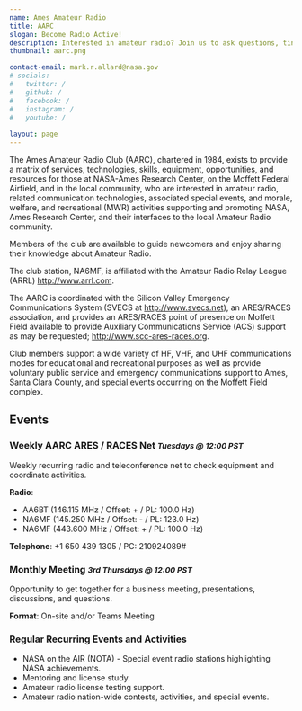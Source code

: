 ```yaml
---
name: Ames Amateur Radio
title: AARC
slogan: Become Radio Active!
description: Interested in amateur radio? Join us to ask questions, tinker, and learn all about the tech, equipment, and opportunities to get involved!
thumbnail: aarc.png

contact-email: mark.r.allard@nasa.gov
# socials:
#   twitter: /
#   github: /
#   facebook: /
#   instagram: /
#   youtube: /
  
layout: page
---
```


The Ames Amateur Radio Club (AARC), chartered in 1984, exists to provide a matrix of services, technologies, skills, equipment, opportunities, and resources for those at NASA-Ames Research Center, on the Moffett Federal Airfield, and in the local community, who are interested in amateur radio, related communication technologies, associated special events, and morale, welfare, and recreational (MWR) activities supporting and promoting NASA, Ames Research Center, and their interfaces to the local Amateur Radio community.

Members of the club are available to guide newcomers and enjoy sharing their knowledge about Amateur Radio.

The club station, NA6MF, is affiliated with the Amateur Radio Relay League (ARRL) http://www.arrl.com.

The AARC is coordinated with the Silicon Valley Emergency Communications System (SVECS at http://www.svecs.net), an ARES/RACES association, and provides an ARES/RACES point of presence on Moffett Field available to provide Auxiliary Communications Service (ACS) support as may be requested; http://www.scc-ares-races.org.

Club members support a wide variety of HF, VHF, and UHF communications modes for educational and recreational purposes as well as provide voluntary public service and emergency communications support to Ames, Santa Clara County, and special events occurring on the Moffett Field complex.

## Events

### Weekly AARC ARES / RACES Net <small class="text-muted"><em>Tuesdays @ 12:00 PST</em></small>

Weekly recurring radio and teleconference net to check equipment and coordinate activities.

**Radio**:

- AA6BT (146.115 MHz / Offset: + / PL: 100.0 Hz)
- NA6MF (145.250 MHz / Offset: - / PL: 123.0 Hz)
- NA6MF (443.600 MHz / Offset: + / PL: 100.0 Hz)

**Telephone**: +1 650 439 1305 / PC: 210924089#

### Monthly Meeting <small class="text-muted"><em>3rd Thursdays @ 12:00 PST</em></small>

Opportunity to get together for a business meeting, presentations, discussions, and questions.

**Format**: On-site and/or Teams Meeting

### Regular Recurring Events and Activities

- NASA on the AIR (NOTA) - Special event radio stations highlighting NASA achievements.
- Mentoring and license study.
- Amateur radio license testing support.
- Amateur radio nation-wide contests, activities, and special events.